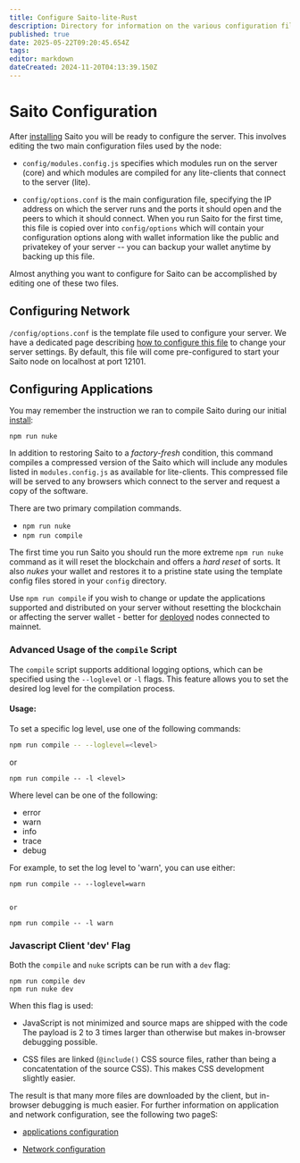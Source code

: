 ```yaml
---
title: Configure Saito-lite-Rust
description: Directory for information on the various configuration files which dictate how a Saito-lite-Rust client operates.
published: true
date: 2025-05-22T09:20:45.654Z
tags: 
editor: markdown
dateCreated: 2024-11-20T04:13:39.150Z
---
```


# Saito Configuration

After [installing](/install) Saito you will be ready to configure the server. This involves editing the two main configuration files used by the node:

- `config/modules.config.js` specifies which modules run on the server (core) and which modules are compiled for any lite-clients that connect to the server (lite).

- `config/options.conf` is the main configuration file, specifying the IP address on which the server runs and the ports it should open and the peers to which it should connect.  When you run Saito for the first time, this file is copied over into ```config/options``` which will contain your configuration options along with wallet information like the public and privatekey of your server -- you can backup your wallet anytime by backing up this file.

Almost anything you want to configure for Saito can be accomplished by editing one of these two files.

## Configuring Network

```/config/options.conf``` is the template file used to configure your server. We have a dedicated page describing [how to configure this file](/config/network) to change your server settings. By default, this file will come pre-configured to start your Saito node on localhost at port 12101.


## Configuring Applications

You may remember the instruction we ran to compile Saito during our initial [install](/install):

```
npm run nuke
```

In addition to restoring Saito to a *factory-fresh* condition, this command compiles a compressed version of the Saito which will include any modules listed in `modules.config.js` as available for lite-clients. This compressed file will be served to any browsers which connect to the server and request a copy of the software.

There are two primary compilation commands. 

- `npm run nuke`
- `npm run compile`

The first time you run Saito you should run the more extreme `npm run nuke` command as it will reset the blockchain and offers a *hard reset* of sorts. It also *nukes* your wallet and restores it to a pristine state using the template config files stored in your `config` directory.

Use `npm run compile` if you wish to change or update the applications supported and distributed on your server without resetting the blockchain or affecting the server wallet - better for [deployed](https://wiki.saito.io/en/tech/deployment) nodes connected to mainnet.

### Advanced Usage of the `compile` Script

The `compile` script supports additional logging options, which can be specified using the `--loglevel` or `-l` flags. This feature allows you to set the desired log level for the compilation process.

#### Usage:

To set a specific log level, use one of the following commands:

```bash
npm run compile -- --loglevel=<level>
```

or 
```
npm run compile -- -l <level>
```

Where level can be one of the following:

- error
- warn
- info
- trace
- debug

For example, to set the log level to 'warn', you can use either:

```
npm run compile -- --loglevel=warn


or

npm run compile -- -l warn

```

### Javascript Client 'dev' Flag

Both the `compile` and `nuke` scripts can be run with a `dev` flag:

```
npm run compile dev
npm run nuke dev
```

When this flag is used:

 * JavaScript is not minimized and source maps are shipped with the code 
   The payload is 2 to 3 times larger than otherwise but makes in-browser 
   debugging possible.
   
 * CSS files are linked (```@include()``` CSS source files, rather than 
   being a concatentation of the source CSS). This makes CSS development
   slightly easier.
   
The result is that many more files are downloaded by the client, but in-browser debugging is much easier. For further information on application and network configuration, see the following two pageS:

- [applications configuration](/config/applications)

- [Network configuration](/config/network)


